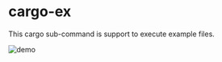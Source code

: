 # cargo-ex

This cargo sub-command is support to execute example files.

![demo](https://user-images.githubusercontent.com/1206676/161978551-9c18c6cf-044d-4db0-a5ff-871316957fca.gif)
